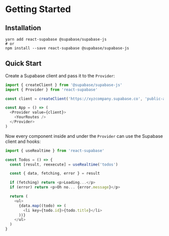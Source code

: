 # Getting Started

## Installation

```
yarn add react-supabase @supabase/supabase-js
# or
npm install --save react-supabase @supabase/supabase-js
```

## Quick Start

Create a Supabase client and pass it to the `Provider`:

```js
import { createClient } from '@supabase/supabase-js'
import { Provider } from 'react-supabase'

const client = createClient('https://xyzcompany.supabase.co', 'public-anon-key')

const App = () => (
  <Provider value={client}>
    <YourRoutes />
  </Provider>
)
```

Now every component inside and under the `Provider` can use the Supabase client and hooks:

```js
import { useRealtime } from 'react-supabase'

const Todos = () => {
  const [result, reexecute] = useRealtime('todos')

  const { data, fetching, error } = result

  if (fetching) return <p>Loading...</p>
  if (error) return <p>Oh no... {error.message}</p>

  return (
    <ul>
      {data.map((todo) => (
        <li key={todo.id}>{todo.title}</li>
      ))}
    </ul>
  )
}
```
